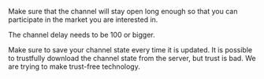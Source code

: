 Make sure that the channel will stay open long enough so that you can participate in the market you are interested in.

The channel delay needs to be 100 or bigger.


Make sure to save your channel state every time it is updated.
It is possible to trustfully download the channel state from the server, but trust is bad. We are trying to make trust-free technology. 